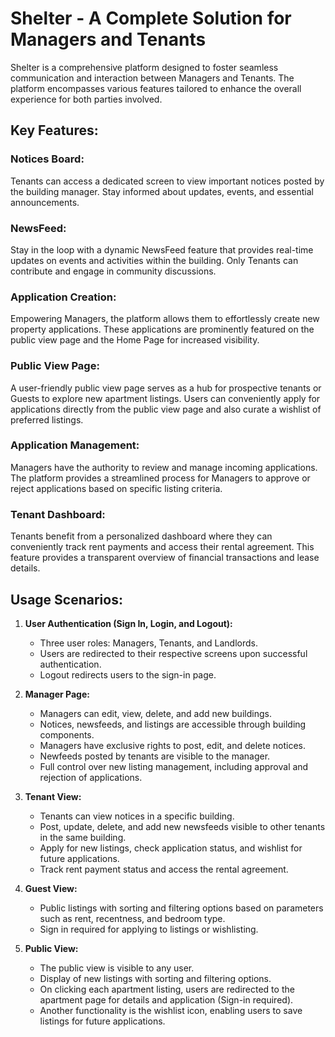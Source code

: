 # Shelter - A Complete Solution for Managers and Tenants

Shelter is a comprehensive platform designed to foster seamless communication and interaction between Managers and Tenants. The platform encompasses various features tailored to enhance the overall experience for both parties involved.

## Key Features:

### Notices Board:
Tenants can access a dedicated screen to view important notices posted by the building manager. Stay informed about updates, events, and essential announcements.

### NewsFeed:
Stay in the loop with a dynamic NewsFeed feature that provides real-time updates on events and activities within the building. Only Tenants can contribute and engage in community discussions.

### Application Creation:
Empowering Managers, the platform allows them to effortlessly create new property applications. These applications are prominently featured on the public view page and the Home Page for increased visibility.

### Public View Page:
A user-friendly public view page serves as a hub for prospective tenants or Guests to explore new apartment listings. Users can conveniently apply for applications directly from the public view page and also curate a wishlist of preferred listings.

### Application Management:
Managers have the authority to review and manage incoming applications. The platform provides a streamlined process for Managers to approve or reject applications based on specific listing criteria.

### Tenant Dashboard:
Tenants benefit from a personalized dashboard where they can conveniently track rent payments and access their rental agreement. This feature provides a transparent overview of financial transactions and lease details.

## Usage Scenarios:

1. **User Authentication (Sign In, Login, and Logout):**
    - Three user roles: Managers, Tenants, and Landlords.
    - Users are redirected to their respective screens upon successful authentication.
    - Logout redirects users to the sign-in page.

2. **Manager Page:**
    - Managers can edit, view, delete, and add new buildings.
    - Notices, newsfeeds, and listings are accessible through building components.
    - Managers have exclusive rights to post, edit, and delete notices.
    - Newfeeds posted by tenants are visible to the manager.
    - Full control over new listing management, including approval and rejection of applications.

3. **Tenant View:**
    - Tenants can view notices in a specific building.
    - Post, update, delete, and add new newsfeeds visible to other tenants in the same building.
    - Apply for new listings, check application status, and wishlist for future applications.
    - Track rent payment status and access the rental agreement.

4. **Guest View:**
    - Public listings with sorting and filtering options based on parameters such as rent, recentness, and bedroom type.
    - Sign in required for applying to listings or wishlisting.

5. **Public View:**
    - The public view is visible to any user.
    - Display of new listings with sorting and filtering options.
    - On clicking each apartment listing, users are redirected to the apartment page for details and application (Sign-in required).
    - Another functionality is the wishlist icon, enabling users to save listings for future applications.
